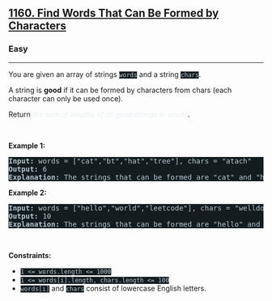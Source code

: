 <h2><a href="https://leetcode.com/problems/find-words-that-can-be-formed-by-characters/">1160. Find Words That Can Be Formed by Characters</a></h2><h3>Easy</h3><hr><div style="border-color: rgb(91, 119, 134) !important;"><p style="border-color: rgb(91, 119, 134) !important;">You are given an array of strings <code style="background-color: rgb(20, 28, 32) !important; color: rgb(183, 198, 205) !important; border-color: rgb(83, 109, 121) !important;">words</code> and a string <code style="background-color: rgb(20, 28, 32) !important; color: rgb(183, 198, 205) !important; border-color: rgb(83, 109, 121) !important;">chars</code>.</p>

<p style="border-color: rgb(91, 119, 134) !important;">A string is <strong style="border-color: rgb(91, 119, 134) !important;">good</strong> if it can be formed by characters from chars (each character can only be used once).</p>

<p style="border-color: rgb(91, 119, 134) !important;">Return <em style="color: rgb(234, 238, 241) !important; border-color: rgb(91, 119, 134) !important;">the sum of lengths of all good strings in words</em>.</p>

<p style="border-color: rgb(91, 119, 134) !important;">&nbsp;</p>
<p style="border-color: rgb(91, 119, 134) !important;"><strong class="example" style="border-color: rgb(91, 119, 134) !important;">Example 1:</strong></p>

<pre style="background-color: rgb(20, 28, 32) !important; color: rgb(182, 198, 206) !important; border-color: rgb(83, 109, 122) !important;"><strong style="border-color: rgb(83, 109, 122) !important;">Input:</strong> words = ["cat","bt","hat","tree"], chars = "atach"
<strong style="border-color: rgb(83, 109, 122) !important;">Output:</strong> 6
<strong style="border-color: rgb(83, 109, 122) !important;">Explanation:</strong> The strings that can be formed are "cat" and "hat" so the answer is 3 + 3 = 6.
</pre>

<p style="border-color: rgb(91, 119, 134) !important;"><strong class="example" style="border-color: rgb(91, 119, 134) !important;">Example 2:</strong></p>

<pre style="background-color: rgb(20, 28, 32) !important; color: rgb(182, 198, 206) !important; border-color: rgb(83, 109, 122) !important;"><strong style="border-color: rgb(83, 109, 122) !important;">Input:</strong> words = ["hello","world","leetcode"], chars = "welldonehoneyr"
<strong style="border-color: rgb(83, 109, 122) !important;">Output:</strong> 10
<strong style="border-color: rgb(83, 109, 122) !important;">Explanation:</strong> The strings that can be formed are "hello" and "world" so the answer is 5 + 5 = 10.
</pre>

<p style="border-color: rgb(91, 119, 134) !important;">&nbsp;</p>
<p style="border-color: rgb(91, 119, 134) !important;"><strong style="border-color: rgb(91, 119, 134) !important;">Constraints:</strong></p>

<ul style="border-color: rgb(91, 119, 134) !important;">
	<li style="border-color: rgb(91, 119, 134) !important;"><code style="background-color: rgb(20, 28, 32) !important; color: rgb(183, 198, 205) !important; border-color: rgb(83, 109, 121) !important;">1 &lt;= words.length &lt;= 1000</code></li>
	<li style="border-color: rgb(91, 119, 134) !important;"><code style="background-color: rgb(20, 28, 32) !important; color: rgb(183, 198, 205) !important; border-color: rgb(83, 109, 121) !important;">1 &lt;= words[i].length, chars.length &lt;= 100</code></li>
	<li style="border-color: rgb(91, 119, 134) !important;"><code style="background-color: rgb(20, 28, 32) !important; color: rgb(183, 198, 205) !important; border-color: rgb(83, 109, 121) !important;">words[i]</code> and <code style="background-color: rgb(20, 28, 32) !important; color: rgb(183, 198, 205) !important; border-color: rgb(83, 109, 121) !important;">chars</code> consist of lowercase English letters.</li>
</ul>
</div>